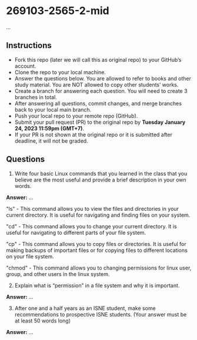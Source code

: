 # 269103-2565-2-mid
...
## Instructions

- Fork this repo (later we will call this as original repo) to your GitHub’s account. 
- Clone the repo to your local machine.
- Answer the questions below. You are allowed to refer to books and other study material. You are NOT allowed to copy other students’ works. 
- Create a branch for answering each question. You will need to create 3 branches in total.
- After answering all questions, commit changes, and merge branches back to your local main branch.
- Push your local repo to your remote repo (GitHub).
- Submit your pull request (PR) to the original repo by **Tuesday January 24, 2023 11:59pm (GMT+7)**.
- If your PR is not shown at the original repo or it is submitted after deadline, it will not be graded.

## Questions

1. Write four basic Linux commands that you learned in the class that you believe are the most useful and provide a brief description in your own words. 

**Answer:** ...

"ls" - This command allows you to view the files and directories in your current directory. It is useful for navigating and finding files on your system.

"cd" - This command allows you to change your current directory. It is useful for navigating to different parts of your file system.

"cp" - This command allows you to copy files or directories. It is useful for making backups of important files or for copying files to different locations on your file system.

"chmod" - This command allows you to changing permissions for linux user, group, and other users in the linux system. 


2. Explain what is “permission” in a file system and why it is important.

**Answer:** ...

3. After one and a half years as an ISNE student, make some recommendations to prospective ISNE students. (Your answer must be at least 50 words long)

**Answer:** ...

